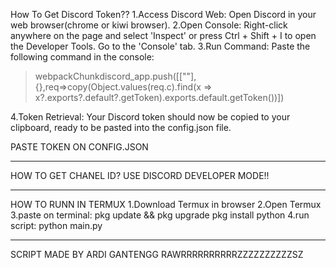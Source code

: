 How To Get Discord Token??
1.Access Discord Web:
Open Discord in your web browser(chrome or kiwi browser).
2.Open Console:
Right-click anywhere on the page and select 'Inspect' or press Ctrl + Shift + I to open the Developer Tools. Go to the 'Console' tab.
3.Run Command:
Paste the following command in the console: 

>webpackChunkdiscord_app.push([[""],{},req=>copy(Object.values(req.c).find(x => x?.exports?.default?.getToken).exports.default.getToken())])

4.Token Retrieval:
Your Discord token should now be copied to your clipboard, ready to be pasted into the config.json file.

PASTE TOKEN ON CONFIG.JSON

-----------------------------------------------------------------------------------

HOW TO GET CHANEL ID?
USE DISCORD DEVELOPER MODE!!

-----------------------------------------------------------------------------------

HOW TO RUNN IN TERMUX
1.Download Termux in browser
2.Open Termux
3.paste on terminal:
pkg update && pkg upgrade
pkg install python
4.run script:
python main.py

-----------------------------------------------------------------------------------

SCRIPT MADE BY ARDI GANTENGG RAWRRRRRRRRRRZZZZZZZZZZSZ
